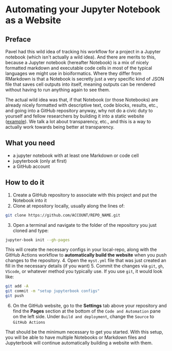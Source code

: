 # Automating your Jupyter Notebook as a Website

## Preface
Pavel had this wild idea of tracking his workflow for a project in a Jupyter notebook
(which isn't actually a wild idea). And there are merits to this, because a Jupyter notebook
(hereafter Notebook) is a mix of nicely formatted markdown and executable code cells in most
of the typical languages we might use in bioiformatics. Where they differ from RMarkdown is that
a Notebook is secretly just a very specific kind of JSON file that saves cell outputs into itself,
meaning outputs can be rendered without having to run anything again to see them.

The actual wild idea was that, if that Notebook (or those Notebooks) are already nicely formatted with
descriptive text, code blocks, results, etc., and going into a GitHub repository anyway, why not do a
civic duty to yourself and fellow researchers by building it into a static website
([example](https://pdimens.github.io/haplotagging_simulations/)). We talk a lot about
transparency, etc., and this is a way to actually work towards being better at transparency.

## What you need
- a jupyter notebook with at least one Markdown or code cell
- jupyterbook (only at first)
- a GitHub account

## How to do it
1. Create a GitHub repository to associate with this project and put the Notebook into it
2. Clone at repository locally, usually along the lines of:
```bash
git clone https://github.com/ACCOUNT/REPO_NAME.git
```
3. Open a terminal and navigate to the folder of the repository you just cloned and type:
```bash
jupyter-book init --gh-pages
```
This will create the necessary configs in your local-repo, along with the GitHub Actions workflow to
**automatically build the website** when you push changes to the repository.
4. Open the `myst.yml` file that was just created an fill in the necessary details (if you want)
5. Commit the changes via `git`, `gh`, `VScode`, or whatever method you typically use. If you use `git`, it would look like:
```bash
git add -A
git commit -m "setup jupyterbook configs"
git push
```
6. On the GitHub website, go to the **Settings** tab above your repository and find the **Pages** section at the bottom of the
`Code and Automation` pane on the left side. Under `Build and deployment`, change the `Source` to `GitHub Actions`

That should be the minimum necessary to get you started. With this setup, you will be able to have multiple Notebooks or Markdown
files and Jupyterbook will continue automatically building a website with them.
